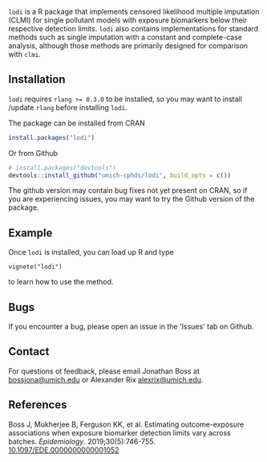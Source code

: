 
<!-- README.md is generated from README.Rmd. Please edit that file -->

`lodi` is a R package that implements censored likelihood multiple
imputation (CLMI) for single pollutant models with exposure biomarkers
below their respective detection limits. `lodi` also contains implementations
for standard methods such as single imputation with a constant and
complete-case analysis, although those methods are primarily designed for comparison with `clmi`.
## Installation
`lodi` requires `rlang >= 0.3.0` to be installed, so you may want to install /update `rlang` before installing `lodi`.

The package can be installed from CRAN 
```r
install.packages("lodi")
```
Or from Github
``` r
# install.packages("devtools")
devtools::install_github("umich-cphds/lodi", build_opts = c())
```
The github version may contain bug fixes not yet present on CRAN, so if you are experiencing issues, you may want to try the Github version of the package.

## Example
Once `lodi` is installed, you can load up R and type 

```
vignete("lodi")
```
to learn how to use the method.

## Bugs
If you encounter a bug, please open an issue in the 'Issues' tab on Github. 
## Contact
For questions ot feedback, please email Jonathan Boss at <bossjona@umich.edu> or Alexander Rix <alexrix@umich.edu>.
## References
Boss J, Mukherjee B, Ferguson KK, et al. Estimating outcome-exposure
associations when exposure biomarker detection limits vary across batches.
*Epidemiology*. 2019;30(5):746-755.
[10.1097/EDE.0000000000001052](https://doi.org/10.1097/EDE.0000000000001052)
